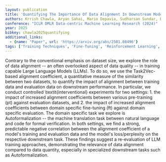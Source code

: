 ```yaml
---
layout: publication
title: 'Quantifying The Importance Of Data Alignment In Downstream Model Performance'
authors: Krrish Chawla, Aryan Sahai, Mario Depavia, Sudharsan Sundar, Brando Miranda
conference: "ICLR DMLR Data-centric Machine Learning Research (2024)"
year: 2025
bibkey: chawla2025quantifying
additional_links:
  - {name: "Paper", url: 'https://arxiv.org/abs/2501.08496'}
tags: ['Training Techniques', 'Fine-Tuning', 'Reinforcement Learning', 'Pre-Training', 'Pretraining Methods']
---
```

Contrary to the conventional emphasis on dataset size, we explore the role of
data alignment -- an often overlooked aspect of data quality -- in training
capable Large Language Models (LLMs). To do so, we use the Task2Vec-based
alignment coefficient, a quantitative measure of the similarity between two
datasets, to quantify the impact of alignment between training data and
evaluation data on downstream performance. In particular, we conduct controlled
\textit\{interventional\} experiments for two settings: 1. the impact of
increased alignment coefficients between various pre-training (pt) against
evaluation datasets, and 2. the impact of increased alignment coefficients
between domain specific fine-tuning (ft) against domain specific evaluation.
The domain specific task we explore is Autoformalization -- the machine
translation task between natural language and code for formal verification. In
both settings, we find a strong, predictable negative correlation between the
alignment coefficient of a model's training and evaluation data and the model's
loss/perplexity on the respective downstream task. These findings suggest a
re-evaluation of LLM training approaches, demonstrating the relevance of data
alignment compared to data quantity, especially in specialized downstream tasks
such as Autoformalization.
